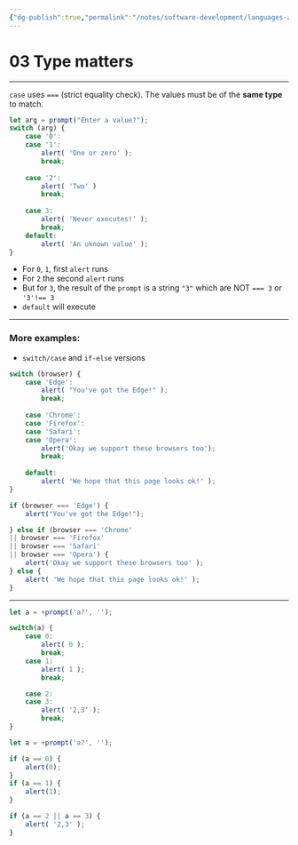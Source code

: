 ```yaml
---
{"dg-publish":true,"permalink":"/notes/software-development/languages-and-frameworks/web-development/front-end/javascript-vanilla/01-basics/11-switch-statement/03-type-matters/","tags":["programming","webdevelopment","frontend","JavaScript"],"created":"2025-07-13T15:24:56.037+08:00"}
---
```


# 03 Type matters

--- 
`case` uses `===` (strict equality check).
The values must be of the __same type__ to match.

```javascript
let arg = prompt("Enter a value?");
switch (arg) {
	case '0':
	case '1':
		alert( 'One or zero' );
		break;
	
	case '2':
		alert( 'Two' )
		break;
	
	case 3:
		alert( 'Never executes!' );
		break;
	default:
		alert( 'An uknown value' );
}
```
- For `0`, `1`, first `alert` runs
- For `2` the second `alert` runs
- But for `3`, the result of the `prompt` is a string `"3"` which are NOT `=== 3` or `'3'!== 3`
- `default` will execute

--- 
### More examples:
- `switch/case` and `if-else` versions
```javascript
switch (browser) {
	case 'Edge':
		alert( "You've got the Edge!" );
		break;
	
	case 'Chrome':
	case 'Firefox':
	case 'Safari':
	case 'Opera':
		alert('Okay we support these browsers too');
		break;
	
	default:
		alert( 'We hope that this page looks ok!' );
}
```
```javascript
if (browser === 'Edge') {
    alert("You've got the Edge!");

} else if (browser === 'Chrome' 
|| browser === 'Firefox' 
|| browser === 'Safari' 
|| browser === 'Opera') {
    alert('Okay we support these browsers too' );
} else {
    alert( 'We hope that this page looks ok!' );
}
```

---

```javascript
let a = +prompt('a?', '');

switch(a) {
    case 0:
        alert( 0 );
        break;
    case 1:
        alert( 1 );
        break;

    case 2:
    case 3:
        alert( '2,3' );
        break;
}
```
```javascript
let a = +prompt('a?', '');

if (a == 0) {
	alert(0);
}
if (a == 1) {
	alert(1);
}

if (a == 2 || a == 3) {
	alert( '2,3' );
}
```

